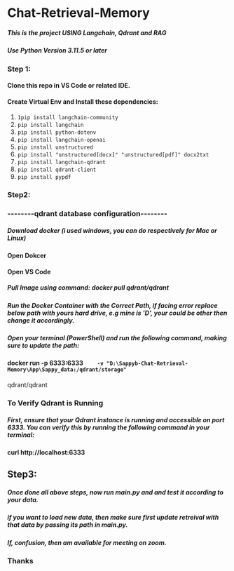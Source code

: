 # Chat-Retrieval-Memory

##### This is the project USING Langchain, Qdrant and RAG 
##### Use Python Version 3.11.5 or later

### Step 1:

#### Clone this repo in VS Code or related IDE.
#### Create Virtual Env and Install these dependencies:

  1. `1pip install langchain-community`
  2. `pip install langchain`
  3. `pip install python-dotenv`
  4. `pip install langchain-openai`
  5. `pip install unstructured`
  6. `pip install "unstructured[docx]" "unstructured[pdf]" docx2txt`
  7. `pip install langchain-qdrant`
  8. `pip install qdrant-client`
  9. `pip install pypdf`

### Step2:
### --------qdrant database configuration--------

##### Download docker (i used windows, you can do respectively for Mac or Linux)

#### Open Dokcer
#### Open VS Code
##### Pull Image using command: docker pull qdrant/qdrant

##### Run the Docker Container with the Correct Path, if facing error replace below path with yours hard drive, e.g mine is 'D', your could be other then change it accordingly.

##### Open your terminal (PowerShell) and run the following command, making sure to update the path:

#### docker run -p 6333:6333 `    -v "D:\Sappyb-Chat-Retrieval-Memory\App\Sappy_data:/qdrant/storage"`
qdrant/qdrant

### To Verify Qdrant is Running

##### First, ensure that your Qdrant instance is running and accessible on port 6333. You can verify this by running the following command in your terminal:

#### curl http://localhost:6333

## Step3: 
##### Once done all above steps, now run main.py and and test it according to your data.

##### if you want to load new data, then make sure first update retreival with that data by passing its path in main.py.

##### If, confusion, then am available for meeting on zoom.

### Thanks
